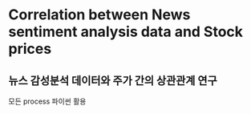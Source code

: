 # Correlation between News sentiment analysis data and Stock prices
## 뉴스 감성분석 데이터와 주가 간의 상관관계 연구

모든 process 파이썬 활용

